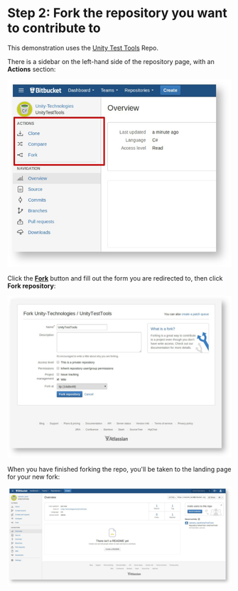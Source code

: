 Step 2: Fork the repository you want to contribute to
========

This demonstration uses the [Unity Test Tools](https://Bitbucket.org/Unity-Technologies/unitytesttools) Repo.

There is a sidebar on the left-hand side of the repository page, with an __Actions__ section:

![](../uploads/Main/Contributing-bb-sidebar.jpg) 

Click the [__Fork__](https://confluence.atlassian.com/display/BITBUCKET/Forking+a+Repository) button and fill out the form you are redirected to, then click __Fork repository__:

 ![](../uploads/Main/Contributing-bb-fork.jpg) 
 
When you have finished forking the repo, you'll be taken to the landing page for your new fork:

![](../uploads/Main/Contributing-bb-fork-home.jpg) 
